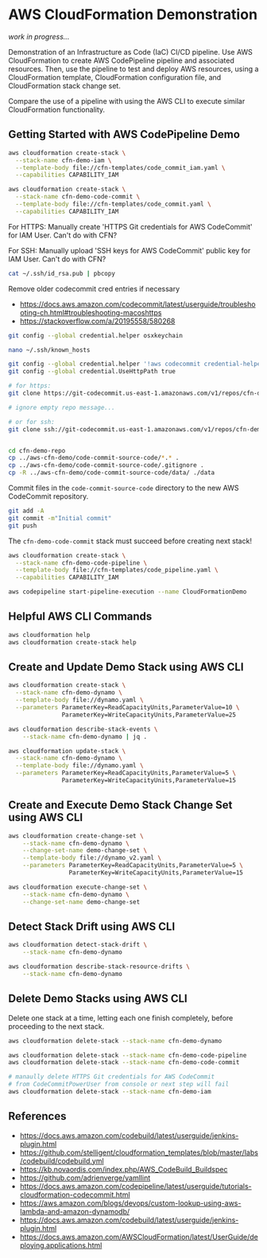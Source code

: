 # AWS CloudFormation Demonstration

_work in progress..._

Demonstration of an Infrastructure as Code (IaC) CI/CD pipeline. Use AWS CloudFormation to create AWS CodePipeline pipeline and associated resources. Then, use the pipeline to test and deploy AWS resources, using a CloudFormation template, CloudFormation configuration file, and CloudFormation stack change set.

Compare the use of a pipeline with using the AWS CLI to execute similar CloudFormation functionality.

## Getting Started with AWS CodePipeline Demo

```bash
aws cloudformation create-stack \
  --stack-name cfn-demo-iam \
  --template-body file://cfn-templates/code_commit_iam.yaml \
  --capabilities CAPABILITY_IAM

aws cloudformation create-stack \
  --stack-name cfn-demo-code-commit \
  --template-body file://cfn-templates/code_commit.yaml \
  --capabilities CAPABILITY_IAM
```

For HTTPS: Manually create 'HTTPS Git credentials for AWS CodeCommit' for IAM User. Can't do with CFN?  

For SSH: Manually upload 'SSH keys for AWS CodeCommit' public key for IAM User. Can't do with CFN?

```bash
cat ~/.ssh/id_rsa.pub | pbcopy
```

Remove older codecommit cred entries if necessary

- <https://docs.aws.amazon.com/codecommit/latest/userguide/troubleshooting-ch.html#troubleshooting-macoshttps>  
- <https://stackoverflow.com/a/20195558/580268>  

```bash
git config --global credential.helper osxkeychain
```

```bash
nano ~/.ssh/known_hosts
```

```bash
git config --global credential.helper '!aws codecommit credential-helper $@'
git config --global credential.UseHttpPath true

# for https:
git clone https://git-codecommit.us-east-1.amazonaws.com/v1/repos/cfn-demo-repo

# ignore empty repo message...

# or for ssh:
git clone ssh://git-codecommit.us-east-1.amazonaws.com/v1/repos/cfn-demo-repo


cd cfn-demo-repo
cp ../aws-cfn-demo/code-commit-source-code/*.* .
cp ../aws-cfn-demo/code-commit-source-code/.gitignore .
cp -R ../aws-cfn-demo/code-commit-source-code/data/ ./data
```

Commit files in the `code-commit-source-code` directory to the new AWS CodeCommit repository.

```bash
git add -A
git commit -m"Initial commit"
git push
```

The `cfn-demo-code-commit` stack must succeed before creating next stack!

```bash
aws cloudformation create-stack \
  --stack-name cfn-demo-code-pipeline \
  --template-body file://cfn-templates/code_pipeline.yaml \
  --capabilities CAPABILITY_IAM
```

```bash
aws codepipeline start-pipeline-execution --name CloudFormationDemo
```

## Helpful AWS CLI Commands

```bash
aws cloudformation help
aws cloudformation create-stack help
```

## Create and Update Demo Stack using AWS CLI

```bash
aws cloudformation create-stack \
  --stack-name cfn-demo-dynamo \
  --template-body file://dynamo.yaml \
  --parameters ParameterKey=ReadCapacityUnits,ParameterValue=10 \
               ParameterKey=WriteCapacityUnits,ParameterValue=25

aws cloudformation describe-stack-events \
    --stack-name cfn-demo-dynamo | jq .

aws cloudformation update-stack \
  --stack-name cfn-demo-dynamo \
  --template-body file://dynamo.yaml \
  --parameters ParameterKey=ReadCapacityUnits,ParameterValue=5 \
               ParameterKey=WriteCapacityUnits,ParameterValue=15
```

## Create and Execute Demo Stack Change Set using AWS CLI

```bash
aws cloudformation create-change-set \
    --stack-name cfn-demo-dynamo \
    --change-set-name demo-change-set \
    --template-body file://dynamo_v2.yaml \
    --parameters ParameterKey=ReadCapacityUnits,ParameterValue=5 \
                 ParameterKey=WriteCapacityUnits,ParameterValue=15

aws cloudformation execute-change-set \
    --stack-name cfn-demo-dynamo \
    --change-set-name demo-change-set
```

## Detect Stack Drift using AWS CLI

```bash
aws cloudformation detect-stack-drift \
    --stack-name cfn-demo-dynamo

aws cloudformation describe-stack-resource-drifts \
    --stack-name cfn-demo-dynamo
```

## Delete Demo Stacks using AWS CLI

Delete one stack at a time, letting each one finish completely, before proceeding to the next stack.

```bash
aws cloudformation delete-stack --stack-name cfn-demo-dynamo

aws cloudformation delete-stack --stack-name cfn-demo-code-pipeline
aws cloudformation delete-stack --stack-name cfn-demo-code-commit

# manaully delete HTTPS Git credentials for AWS CodeCommit 
# from CodeCommitPowerUser from console or next step will fail
aws cloudformation delete-stack --stack-name cfn-demo-iam
```

## References

- <https://docs.aws.amazon.com/codebuild/latest/userguide/jenkins-plugin.html>  
- <https://github.com/stelligent/cloudformation_templates/blob/master/labs/codebuild/codebuild.yml>  
- <https://kb.novaordis.com/index.php/AWS_CodeBuild_Buildspec>  
- <https://github.com/adrienverge/yamllint>  
- <https://docs.aws.amazon.com/codepipeline/latest/userguide/tutorials-cloudformation-codecommit.html>
- <https://aws.amazon.com/blogs/devops/custom-lookup-using-aws-lambda-and-amazon-dynamodb/>
- <https://docs.aws.amazon.com/codebuild/latest/userguide/jenkins-plugin.html>
- <https://docs.aws.amazon.com/AWSCloudFormation/latest/UserGuide/deploying.applications.html>